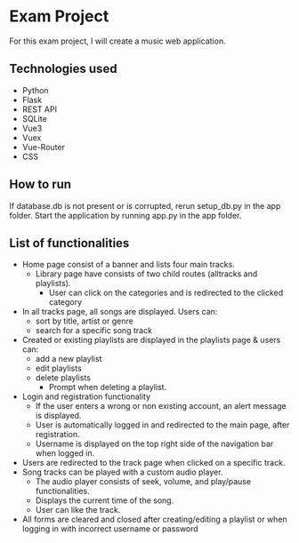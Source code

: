# Exam Project #
For this exam project, I will create a music web application.

## Technologies used ##
* Python
* Flask
* REST API
* SQLite
* Vue3
* Vuex
* Vue-Router
* CSS

## How to run ##
If database.db is not present or is corrupted, rerun setup_db.py in the app folder.
Start the application by running app.py in the app folder.

## List of functionalities ##
* Home page consist of a banner and lists four main tracks.
    * Library page have consists of two child routes (alltracks and playlists).
        * User can click on the categories and is redirected to the clicked category
* In all tracks page, all songs are displayed. Users can:
    * sort by title, artist or genre
    * search for a specific song track
* Created or existing playlists are displayed in the playlists page & users can:
    * add a new playlist
    * edit playlists
    * delete playlists
        * Prompt when deleting a playlist.
* Login and registration functionality
    * If the user enters a wrong or non existing account, an alert message is displayed.
    * User is automatically logged in and redirected to the main page, after registration.
    * Username is displayed on the top right side of the navigation bar when logged in.
* Users are redirected to the track page when clicked on a specific track.
* Song tracks can be played with a custom audio player.
    * The audio player consists of seek, volume, and play/pause functionalities.
    * Displays the current time of the song.
    * User can like the track.
* All forms are cleared and closed after creating/editing a playlist or when logging in with incorrect username or password

